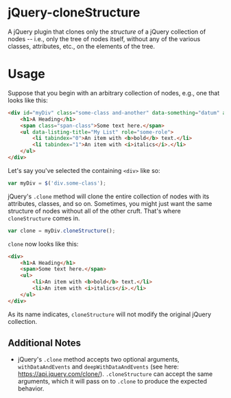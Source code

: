 # jQuery-cloneStructure
A jQuery plugin that clones only the *structure* of a jQuery collection of nodes -- i.e., only the tree of nodes itself, without any of the various classes, attributes, etc., on the elements of the tree.

Usage
=====

Suppose that you begin with an arbitrary collection of nodes, e.g., one that looks like this:

```html
<div id="myDiv" class="some-class and-another" data-something="datum" a-random-attribute="true" style="whatever">
    <h1>A Heading</h1>
    <span class="span-class">Some text here.</span>
    <ul data-listing-title="My List" role="some-role">
        <li tabindex="0">An item with <b>bold</b> text.</li>
        <li tabindex="1">An item with <i>italics</i>.</li>
    </ul>
</div>
```

Let's say you've selected the containing `<div>` like so:

```javascript
var myDiv = $('div.some-class');
```

jQuery's `.clone` method will clone the entire collection of nodes with its attributes, classes, and
so on. Sometimes, you might just want the same structure of nodes without all of the other cruft. That's
where `cloneStructure` comes in.

```javascript
var clone = myDiv.cloneStructure();
```

`clone` now looks like this:

```html
<div>
    <h1>A Heading</h1>
    <span>Some text here.</span>
    <ul>
        <li>An item with <b>bold</b> text.</li>
        <li>An item with <i>italics</i>.</li>
    </ul>
</div>
```

As its name indicates, `cloneStructure` will not modify the original jQuery collection.

Additional Notes
----------------

- jQuery's `.clone` method accepts two optional arguments, `withDataAndEvents` and
`deepWithDataAndEvents` (see here: https://api.jquery.com/clone/). `.cloneStructure` can accept
the same arguments, which it will pass on to `.clone` to produce the expected behavior.

